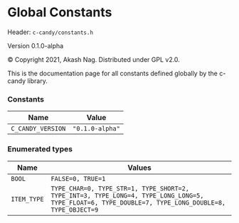 Global Constants
=====================
Header: `c-candy/constants.h`

Version 0.1.0-alpha

&copy; Copyright 2021, Akash Nag. Distributed under GPL v2.0.

This is the documentation page for all constants defined globally by the c-candy library.

### Constants

| Name | Value |
|-|-|
| `C_CANDY_VERSION` | `"0.1.0-alpha"` |

### Enumerated types

| Name | Values |
|-|-|
| `BOOL` | `FALSE=0, TRUE=1` |
| `ITEM_TYPE` | `TYPE_CHAR=0, TYPE_STR=1, TYPE_SHORT=2, TYPE_INT=3, TYPE_LONG=4, TYPE_LONG_LONG=5, TYPE_FLOAT=6, TYPE_DOUBLE=7, TYPE_LONG_DOUBLE=8, TYPE_OBJECT=9` |
